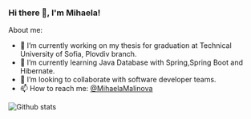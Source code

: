 ### Hi there 👋, I'm Mihaela!

About me:

- 🔭 I’m currently working on my thesis for graduation at Technical University of Sofia, Plovdiv branch.
- 🌱 I’m currently learning Java Database with Spring,Spring Boot and Hibernate.
- 👯 I’m looking to collaborate with software developer teams.
- 📫 How to reach me: <a href="https://www.linkedin.com/in/mihaela-malinova-72352319a/">@MihaelaMalinova</a> 

![Github stats](https://github-readme-stats.vercel.app/api?username=mmalinova&theme=midnight-purple&show_icons=true&count_private=true)
<!--
**mmalinova/mmalinova** is a ✨ _special_ ✨ repository because its `README.md` (this file) appears on your GitHub profile.

- 🤔 I’m looking for help with ...
- 💬 Ask me about ...
- 😄 Pronouns: ...
- ⚡ Fun fact: ...
-->
